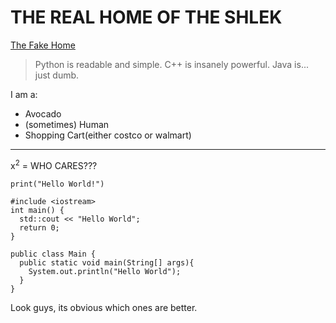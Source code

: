 THE REAL HOME OF THE SHLEK
============================
[The Fake Home](https://ssloke420.github.io/)
> Python is readable and simple. C++ is insanely powerful. Java is... just dumb.

I am a:
+ Avocado
+ (sometimes) Human
+ Shopping Cart(either costco or walmart)

------------------------------------------------------------
x<sup>2</sup> = WHO CARES???
```
print("Hello World!")

#include <iostream>
int main() {
  std::cout << "Hello World";
  return 0;
}

public class Main {
  public static void main(String[] args){
    System.out.println("Hello World");
  }
}

```
Look guys, its obvious which ones are better.

